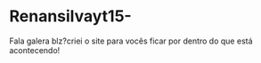 # Renansilvayt15-
Fala galera blz?criei o site para vocês ficar por dentro do que está acontecendo!
